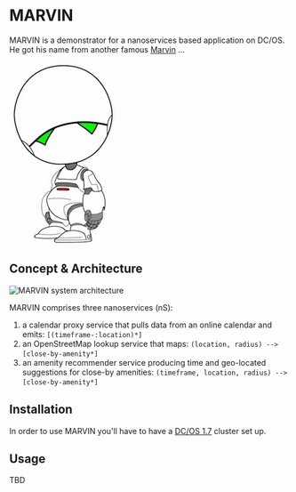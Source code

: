 # MARVIN

MARVIN is a demonstrator for a nanoservices based application on DC/OS. He got his name from another famous [Marvin](http://hitchhikers.wikia.com/wiki/Marvin) …

![MARVIN logo](img/marvin.jpg)

## Concept & Architecture

![MARVIN system architecture](img/sysarch.jpg)

MARVIN comprises three nanoservices (nS):

1. a calendar proxy service that pulls data from an online calendar and emits: `[(timeframe-:location)*]`
1. an OpenStreetMap lookup service that maps: `(location, radius) --> [close-by-amenity*]`
1. an amenity recommender service producing time and geo-located suggestions for close-by amenities: `(timeframe, location, radius) --> [close-by-amenity*]`

## Installation

In order to use MARVIN you'll have to have a [DC/OS 1.7](https://dcos.io/releases/1.7.0/) cluster set up.

## Usage

TBD
